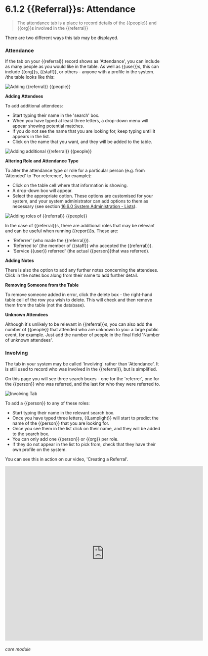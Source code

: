 # 6.1.2 {{Referral}}s: Attendance

> The attendance tab is a place to record details of the {{people}} and {{org}}s involved in the {{referral}}




There are two different ways this tab may be displayed.

### Attendance

If the tab on your {{referral}} record shows as 'Attendance', you can include as many people as you would like in the table. As well as {{user}}s, this can include {{org}}s, {{staff}}, or others - anyone with a profile in the system. /the table looks like this: 

![Adding {{referral}} {{people}}](194a.png)

**Adding Attendees**

To add additional attendees:
- Start typing their name in the 'search' box. 
- When you have typed at least three letters, a drop-down menu will appear showing potential matches. 
- If you do not see the name that you are looking for, keep typing until it appears in the list. 
- Click on the name that you want, and they will be added to the table. 

![Adding additional {{referral}} {{people}}](194b.png)

**Altering Role and Attendance Type**

To alter the attendance type or role for a particular person (e.g. from 'Attended' to 'For reference', for example):
- Click on the table cell where that information is showing. 
- A drop-down box will appear. 
- Select the appropriate option. These options are customised for your system, and your system administrator can add options to them as necessary (see section [16.6.0  System Administration - Lists](/help/index/v/{{version}}/p/16.6.0)). 

![Adding roles of {{referral}} {{people}}](194c.png)

In the case of {{referral}}s, there are additional roles that may be relevant and can be useful when running {{report}}s. These are: 
- 'Referrer' (who made the {{referral}}).
- 'Referred to' (the member of {{staff}} who accepted the {{referral}}). 
- 'Service {{user}} referred' (the actual {{person}}that was referred). 

**Adding Notes**

There is also the option to add any further notes concerning the attendees. Click in the notes box along from their name to add further detail. 

**Removing Someone from the Table**

To remove someone added in error, click the delete box - the right-hand table cell of the row you wish to delete. This will check and then remove them from the table (not the database). 

**Unknown Attendees**

Although it's unlikely to be relevant in {{referral}}s, you can also add the number of {{people}} that attended who are unknown to you: a large public event, for example. Just add the number of people in the final field 'Number of unknown attendees'. 

### Involving

The tab in your system may be called 'Involving' rather than 'Attendance'. It is still used to record who was involved in the {{referral}}, but is simplified. 

On this page you will see three search boxes - one for the 'referrer', one for the {{person}} who was referred, and the last for who they were referred to. 

![Involving Tab](6.1.2a.png)

To add a {{person}} to any of these roles:
- Start typing their name in the relevant search box. 
- Once you have typed three letters, {{Lamplight}} will start to predict the name of the {{person}} that you are looking for. 
- Once you see them in the list click on their name, and they will be added to the search box. 
- You can only add one {{person}} or {{org}} per role. 
- If they do not appear in the list to pick from, check that they have their own profile on the system. 

You can see this in action on our video, 'Creating a Referral'.

<iframe width="640" height="564" src="https://player.vimeo.com/video/281971195" frameborder="0" allowFullScreen mozallowfullscreen webkitAllowFullScreen></iframe>


###### core module

